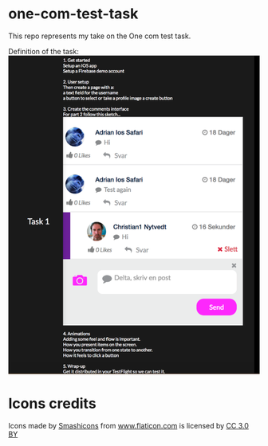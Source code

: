 # one-com-test-task
This repo represents my take on the One com test task. 

Definition of the task:
![alt text](https://github.com/pishija/one-com-test-task/blob/master/spec.png)

# Icons credits
<div>Icons made by <a href="https://www.flaticon.com/authors/smashicons" title="Smashicons">Smashicons</a> from <a href="https://www.flaticon.com/" 			    title="Flaticon">www.flaticon.com</a> is licensed by <a href="http://creativecommons.org/licenses/by/3.0/" 			    title="Creative Commons BY 3.0" target="_blank">CC 3.0 BY</a></div>
